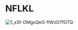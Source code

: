 # NFLKL
![1_xSf-DMgxQeG-fIWzD7fGTQ](https://github.com/berlincoders/nflkl/assets/123825578/7bb2f5c1-7d90-45a4-9c9f-1bfd66987817)
